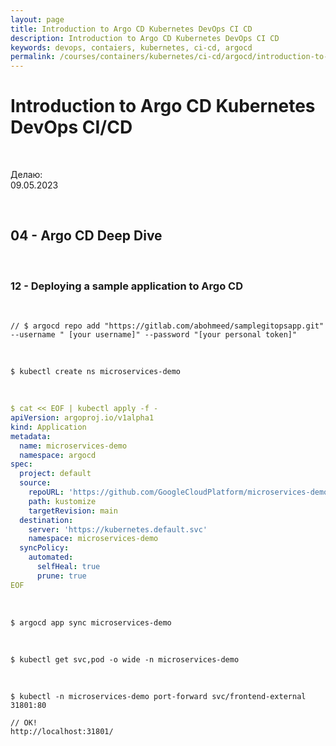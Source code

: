 ```yaml
---
layout: page
title: Introduction to Argo CD Kubernetes DevOps CI CD
description: Introduction to Argo CD Kubernetes DevOps CI CD
keywords: devops, contaiers, kubernetes, ci-cd, argocd
permalink: /courses/containers/kubernetes/ci-cd/argocd/introduction-to-argo-cd-kubernetes-devops-ci-cd/deploying-a-sample-application/
---
```


# Introduction to Argo CD Kubernetes DevOps CI/CD

<br/>

Делаю:  
09.05.2023

<br/>

## 04 - Argo CD Deep Dive

<br/>

### 12 - Deploying a sample application to Argo CD

<br/>

```
// $ argocd repo add "https://gitlab.com/abohmeed/samplegitopsapp.git" --username " [your username]" --password "[your personal token]"
```

<br/>

```
$ kubectl create ns microservices-demo
```

<br/>

```yaml
$ cat << EOF | kubectl apply -f -
apiVersion: argoproj.io/v1alpha1
kind: Application
metadata:
  name: microservices-demo
  namespace: argocd
spec:
  project: default
  source:
    repoURL: 'https://github.com/GoogleCloudPlatform/microservices-demo.git'
    path: kustomize
    targetRevision: main
  destination:
    server: 'https://kubernetes.default.svc'
    namespace: microservices-demo
  syncPolicy:
    automated:
      selfHeal: true
      prune: true
EOF
```

<br/>

```
$ argocd app sync microservices-demo
```

<br/>

```
$ kubectl get svc,pod -o wide -n microservices-demo
```

<br/>

```
$ kubectl -n microservices-demo port-forward svc/frontend-external 31801:80
```

```
// OK!
http://localhost:31801/
```
